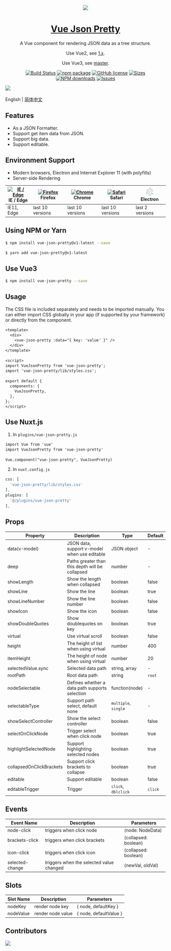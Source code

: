 <p align="center">
  <a href="https://github.com/leezng/vue-json-pretty">
    <img width="200" src="./static/logo.svg">
  </a>
</p>

<h1 align="center">
  <a href="https://github.com/leezng/vue-json-pretty" target="_blank">Vue Json Pretty</a>
</h1>

<div align="center">

<p>A Vue component for rendering JSON data as a tree structure.</p>
<p>Use Vue2, see <a href="https://github.com/leezng/vue-json-pretty/tree/1.x">1.x</a>.</p>
<p>Use Vue3, see <a href="https://github.com/leezng/vue-json-pretty/tree/master">master</a>.</p>

[![Build Status](https://travis-ci.org/leezng/vue-json-pretty.svg?branch=master)](https://travis-ci.org/leezng/vue-json-pretty)
[![npm package](https://img.shields.io/npm/v/vue-json-pretty.svg)](https://www.npmjs.org/package/vue-json-pretty)
[![GitHub license](https://img.shields.io/badge/license-MIT-blue.svg)](https://github.com/leezng/vue-json-pretty/blob/master/LICENSE)
[![Sizes](https://img.shields.io/bundlephobia/min/vue-json-pretty)](https://bundlephobia.com/result?p=vue-json-pretty)
[![NPM downloads](http://img.shields.io/npm/dm/vue-json-pretty.svg?style=flat-square)](https://www.npmtrends.com/vue-json-pretty)
[![Issues](https://img.shields.io/github/issues-raw/leezng/vue-json-pretty)](https://github.com/leezng/vue-json-pretty/issues)

</div>

[![](./static/screenshot.png)](https://github.com/leezng/vue-json-pretty)

English | [简体中文](./README.zh_CN.md)

## Features

- As a JSON Formatter.
- Support get item data from JSON.
- Support big data.
- Support editable.

## Environment Support

- Modern browsers, Electron and Internet Explorer 11 (with polyfills)
- Server-side Rendering

| [<img src="https://raw.githubusercontent.com/alrra/browser-logos/master/src/edge/edge_48x48.png" alt="IE / Edge" width="24px" height="24px" />](http://godban.github.io/browsers-support-badges/)</br>IE / Edge | [<img src="https://raw.githubusercontent.com/alrra/browser-logos/master/src/firefox/firefox_48x48.png" alt="Firefox" width="24px" height="24px" />](http://godban.github.io/browsers-support-badges/)</br>Firefox | [<img src="https://raw.githubusercontent.com/alrra/browser-logos/master/src/chrome/chrome_48x48.png" alt="Chrome" width="24px" height="24px" />](http://godban.github.io/browsers-support-badges/)</br>Chrome | [<img src="https://raw.githubusercontent.com/alrra/browser-logos/master/src/safari/safari_48x48.png" alt="Safari" width="24px" height="24px" />](http://godban.github.io/browsers-support-badges/)</br>Safari | [<img src="https://raw.githubusercontent.com/alrra/browser-logos/master/src/electron/electron_48x48.png" alt="Electron" width="24px" height="24px" />](http://godban.github.io/browsers-support-badges/)</br>Electron |
| --------------------------------------------------------------------------------------------------------------------------------------------------------------------------------------------------------------- | ----------------------------------------------------------------------------------------------------------------------------------------------------------------------------------------------------------------- | ------------------------------------------------------------------------------------------------------------------------------------------------------------------------------------------------------------- | ------------------------------------------------------------------------------------------------------------------------------------------------------------------------------------------------------------- | --------------------------------------------------------------------------------------------------------------------------------------------------------------------------------------------------------------------- |
| IE11, Edge                                                                                                                                                                                                      | last 10 versions                                                                                                                                                                                                  | last 10 versions                                                                                                                                                                                              | last 10 versions                                                                                                                                                                                              | last 2 versions                                                                                                                                                                                                       |

## Using NPM or Yarn

```bash
$ npm install vue-json-pretty@v1-latest --save
```

```bash
$ yarn add vue-json-pretty@v1-latest
```

## Use Vue3

```bash
$ npm install vue-json-pretty --save
```

## Usage

The CSS file is included separately and needs to be imported manually. You can either import CSS globally in your app (if supported by your framework) or directly from the component.

```vue
<template>
  <div>
    <vue-json-pretty :data="{ key: 'value' }" />
  </div>
</template>

<script>
import VueJsonPretty from 'vue-json-pretty';
import 'vue-json-pretty/lib/styles.css';

export default {
  components: {
    VueJsonPretty,
  },
};
</script>
```

## Use Nuxt.js

1. In `plugins/vue-json-pretty.js`

```
import Vue from 'vue'
import VueJsonPretty from 'vue-json-pretty'

Vue.component("vue-json-pretty", VueJsonPretty)
```

2. In `nuxt.config.js`

```js
css: [
  'vue-json-pretty/lib/styles.css'
],
plugins: [
  '@/plugins/vue-json-pretty'
],
```

## Props

| Property                 | Description                                     | Type                 | Default |
| ------------------------ | ----------------------------------------------- | -------------------- | ------- |
| data(v-model)            | JSON data, support v-model when use editable    | JSON object          | -       |
| deep                     | Paths greater than this depth will be collapsed | number               | -       |
| showLength               | Show the length when collapsed                  | boolean              | false   |
| showLine                 | Show the line                                   | boolean              | true    |
| showLineNumber           | Show the line number                            | boolean              | false   |
| showIcon                 | Show the icon                                   | boolean              | false   |
| showDoubleQuotes         | Show doublequotes on key                        | boolean              | true    |
| virtual                  | Use virtual scroll                              | boolean              | false   |
| height                   | The height of list when using virtual           | number               | 400     |
| itemHeight               | The height of node when using virtual           | number               | 20      |
| selectedValue.sync       | Selected data path                              | string, array        | -       |
| rootPath                 | Root data path                                  | string               | `root`  |
| nodeSelectable           | Defines whether a data path supports selection  | function(node)       | -       |
| selectableType           | Support path select, default none               | `multiple`, `single` | -       |
| showSelectController     | Show the select controller                      | boolean              | false   |
| selectOnClickNode        | Trigger select when click node                  | boolean              | true    |
| highlightSelectedNode    | Support highlighting selected nodes             | boolean              | true    |
| collapsedOnClickBrackets | Support click brackets to collapse              | boolean              | true    |
| editable                 | Support editable                                | boolean              | false   |
| editableTrigger          | Trigger                                         | `click`, `dblclick`  | `click` |

## Events

| Event Name      | Description                              | Parameters           |
| --------------- | ---------------------------------------- | -------------------- |
| node-click      | triggers when click node                 | (node: NodeData)     |
| brackets-click  | triggers when click brackets             | (collapsed: boolean) |
| icon-click      | triggers when click icon                 | (collapsed: boolean) |
| selected-change | triggers when the selected value changed | (newVal, oldVal)     |

## Slots

| Slot Name | Description       | Parameters             |
| --------- | ----------------- | ---------------------- |
| nodeKey | render node key | { node, defaultKey } |
| nodeValue | render node value | { node, defaultValue } |

## Contributors

<a href="https://github.com/leezng/vue-json-pretty/graphs/contributors">
  <img src="https://contrib.rocks/image?repo=leezng/vue-json-pretty" />
</a>

